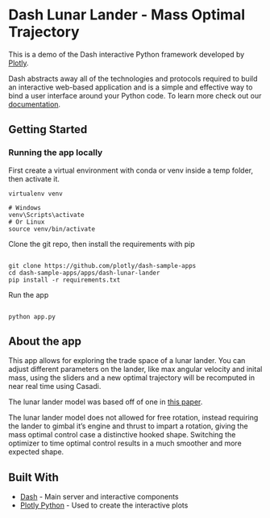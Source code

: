# Dash Lunar Lander - Mass Optimal Trajectory

This is a demo of the Dash interactive Python framework developed by [Plotly](https://plot.ly/).

Dash abstracts away all of the technologies and protocols required to build an interactive web-based application and is a simple and effective way to bind a user interface around your Python code. To learn more check out our [documentation](https://plot.ly/dash).

## Getting Started

### Running the app locally

First create a virtual environment with conda or venv inside a temp folder, then activate it.

```
virtualenv venv

# Windows
venv\Scripts\activate
# Or Linux
source venv/bin/activate

```

Clone the git repo, then install the requirements with pip

```

git clone https://github.com/plotly/dash-sample-apps
cd dash-sample-apps/apps/dash-lunar-lander
pip install -r requirements.txt

```

Run the app

```

python app.py

```

## About the app

This app allows for exploring the trade space of a lunar lander. You can adjust different parameters on the lander, 
like max angular velocity and inital mass, using the sliders and a new optimal trajectory will be recomputed in near 
real time using Casadi.

The lunar lander model was based off of one in [this paper](https://arxiv.org/pdf/1610.08668.pdf).

The lunar lander model does not allowed for free rotation, instead requiring the lander to gimbal it’s 
engine and thrust to impart a rotation, giving the mass optimal control case a distinctive hooked shape. 
Switching the optimizer to time optimal control results in a much smoother and more expected shape.

## Built With

- [Dash](https://dash.plot.ly/) - Main server and interactive components
- [Plotly Python](https://plot.ly/python/) - Used to create the interactive plots

